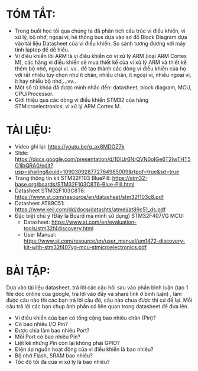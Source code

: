 # TÓM TẮT:
- Trong buổi học tối qua chúng ta đã phân tích cấu trúc vi điều khiển, vi xử lý, bộ nhớ, ngoại vi, hệ thống bus dựa vào sơ đồ Block Diagram dựa vào tài liệu Datasheet của vi điều khiển. So sánh tương đương với máy tính laptop để dễ hiểu.
- Vi điều khiển lõi ARM là vi điều khiển có vi xử lý ARM (loại ARM Cortex M), các hãng vi điều khiển sẽ mua thiết kế của vi xử lý ARM và thiết kế thêm bộ nhớ, ngoại vi..vv.. để tạo thành các dòng vi điều khiển của họ với rất nhiều tùy chọn như ít chân, nhiều chân, ít ngoại vi, nhiều ngoại vi, ít hay nhiều bộ nhớ,...vv..
- Một số từ khóa đã được mình nhắc đến: datasheet, block diagram, MCU, CPU/Processor.
- Giới thiệu qua các dòng vi điều khiển STM32 của hãng STMicroelectronics, vi xử lý ARM Cortex M.

# TÀI LIỆU: 
- Video ghi lại: https://youtu.be/g_ax8MDOZ7k
- Slide: https://docs.google.com/presentation/d/1DIUr6NrQVN0oIGe6T2lwTHT5G1ibQRA0/edit?usp=sharing&ouid=109030928772764985009&rtpof=true&sd=true
- Trang thông tin kit STM32F103 BluePill: https://stm32-base.org/boards/STM32F103C8T6-Blue-Pill.html
- Datasheet STM32F103C8T6: https://www.st.com/resource/en/datasheet/stm32f103c8.pdf
- Datasheet AT89C51: https://www.keil.com/dd/docs/datashts/atmel/at89c51_ds.pdf
- Đặc biệt chú ý (Đây là Board mà mình sử dụng) STM32F407VG MCU: 
  + Datasheet:  https://www.st.com/en/evaluation-tools/stm32f4discovery.html
  + User Manual: https://www.st.com/resource/en/user_manual/um1472-discovery-kit-with-stm32f407vg-mcu-stmicroelectronics.pdf

# BÀI TẬP: 
Dựa vào tài liệu datasheet, trả lời các câu hỏi sau vào phần bình luận (tạo 1 file doc online của google, trả lời vào đấy và share link ở bình luận) , làm được câu nào thì các bạn trả lời câu đó, câu nào chưa được thì cứ để lại. Mỗi câu trả lời các bạn chụp ảnh phần có liên quan trong datasheet để đưa lên.
- Vi điều khiển của bạn có tổng cộng bao nhiêu chân (Pin)?
- Có bao nhiêu I/O Pin?
- Được chia làm bao nhiêu Port?
- Mỗi Port có bao nhiêu Pin?
- Liệt kê những Pin còn lại không phải GPIO?
- Điện áp nguồn hoạt động của vi điều khiển là bao nhiêu?
- Bộ nhớ Flash, SRAM bao nhiêu?
- Tốc độ tối đa của vi xử lý là bao nhiêu?
